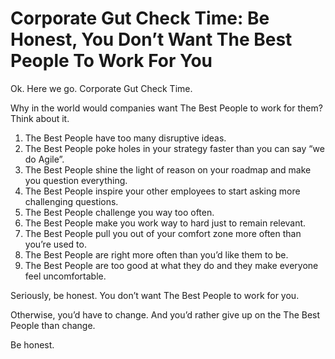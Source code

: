 # Corporate Gut Check Time: Be Honest, You Don’t Want The Best People To Work For You
Ok. Here we go. Corporate Gut Check Time.

Why in the world would companies want The Best People to work for them? Think about it.

1. The Best People have too many disruptive ideas.
2. The Best People poke holes in your strategy faster than you can say “we do Agile”.
3. The Best People shine the light of reason on your roadmap and make you question everything.
4. The Best People inspire your other employees to start asking more challenging questions.
5. The Best People challenge you way too often.
6. The Best People make you work way to hard just to remain relevant.
7. The Best People pull you out of your comfort zone more often than you’re used to.
8. The Best People are right more often than you’d like them to be.
9. The Best People are too good at what they do and they make everyone feel uncomfortable.

Seriously, be honest. You don’t want The Best People to work for you.

Otherwise, you’d have to change. And you’d rather give up on the The Best People than change.

Be honest.

